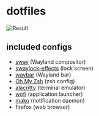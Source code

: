 # dotfiles

![Result](https://i.imgur.com/ruWxqxQ.png)

## included configs

* [sway](https://github.com/swaywm/sway) (Wayland compositor)
* [swaylock-effects](https://github.com/mortie/swaylock-effects) (lock screen)
* [waybar](https://github.com/Alexays/Waybar) (Wayland bar)
* [Oh My Zsh](https://github.com/ohmyzsh/ohmyzsh) (zsh config)
* [alacritty](https://github.com/alacritty/alacritty) (terminal emulator)
* [wofi](https://hg.sr.ht/~scoopta/wofi) (application launcher)
* [mako](https://github.com/emersion/mako) (notification daemon)
* firefox (web browser)
